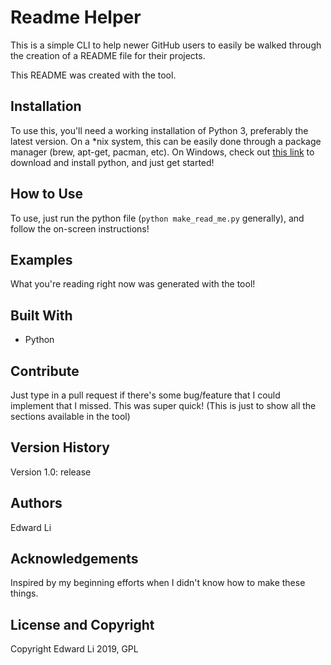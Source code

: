 # Readme Helper
This is a simple CLI to help newer GitHub users to easily be walked through 
the creation of a README file for their projects.

This README was created with the tool.

## Installation
To use this, you'll need a working installation of Python 3, preferably the
latest version. On a *nix system, this can be easily done through a package
manager (brew, apt-get, pacman, etc). On Windows, check out 
[this link](https://www.python.org/downloads/windows/) to download and install
python, and just get started!

## How to Use
To use, just run the python file (`python make_read_me.py` generally), and
follow the on-screen instructions!

## Examples
What you're reading right now was generated with the tool!

## Built With
- Python

## Contribute
Just type in a pull request if there's some bug/feature that I could implement
that I missed. This was super quick! (This is just to show all the sections
available in the tool)

## Version History
Version 1.0: release

## Authors
Edward Li

## Acknowledgements
Inspired by my beginning efforts when I didn't know how to make these things.

## License and Copyright
Copyright Edward Li 2019, GPL

